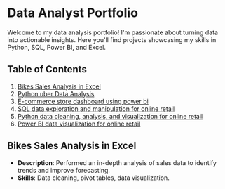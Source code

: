# Data Analyst Portfolio  
Welcome to my data analysis portfolio! I'm passionate about turning data into actionable insights. Here you'll find projects showcasing my skills in Python, SQL, Power BI, and Excel.

## Table of Contents  
1. [Bikes Sales Analysis in Excel](#bikes-sales-analysis-in-excel)    
2. [Python uber Data Analysis](#python-uber-data-analysis)
3. [E-commerce store dashboard using power bi](#e-commerce-store-dashboard-using-power-bi)
4. [SQL data exploration and manipulation for online retail](#SQL-data-exploration-and-manipulation-for-online-retail)
5. [Python data cleaning, analysis, and visualization for online retail](#Python-data-cleaning,-analysis,-and-visualization-for-inlinr-retail)
6. [Power BI data visualization for online retail](#Power-BI-data-visualization-for-online-retail)

## Bikes Sales Analysis in Excel  
- **Description**: Performed an in-depth analysis of sales data to identify trends and improve forecasting.  
- **Skills**: Data cleaning, pivot tables, data visualization.  



